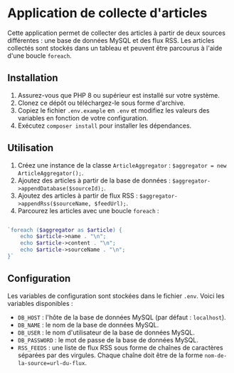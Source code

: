# Application de collecte d'articles

Cette application permet de collecter des articles à partir de deux sources différentes : une base de données MySQL et des flux RSS. Les articles collectés sont stockés dans un tableau et peuvent être parcourus à l'aide d'une boucle `foreach`.

## Installation

1.  Assurez-vous que PHP 8 ou supérieur est installé sur votre système.
2.  Clonez ce dépôt ou téléchargez-le sous forme d'archive.
3.  Copiez le fichier `.env.example` en `.env` et modifiez les valeurs des variables en fonction de votre configuration.
4.  Exécutez `composer install` pour installer les dépendances.

## Utilisation

1.  Créez une instance de la classe `ArticleAggregator` : `$aggregator = new ArticleAggregator();`.
2.  Ajoutez des articles à partir de la base de données : `$aggregator->appendDatabase($sourceId);`.
3.  Ajoutez des articles à partir de flux RSS : `$aggregator->appendRss($sourceName, $feedUrl);`.
4.  Parcourez les articles avec une boucle `foreach` :

```php

`foreach ($aggregator as $article) {
    echo $article->name . "\n";
    echo $article->content . "\n";
    echo $article->sourceName . "\n";
}` 
```
## Configuration

Les variables de configuration sont stockées dans le fichier `.env`. Voici les variables disponibles :

-   `DB_HOST` : l'hôte de la base de données MySQL (par défaut : `localhost`).
-   `DB_NAME` : le nom de la base de données MySQL.
-   `DB_USER` : le nom d'utilisateur de la base de données MySQL.
-   `DB_PASSWORD` : le mot de passe de la base de données MySQL.
-   `RSS_FEEDS` : une liste de flux RSS sous forme de chaînes de caractères séparées par des virgules. Chaque chaîne doit être de la forme `nom-de-la-source=url-du-flux`.